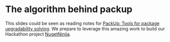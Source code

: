 # The algorithm behind packup

This slides could be seen as reading notes for [PackUp: Tools for package upgradability solving](https://content.iospress.com/download/journal-on-satisfiability-boolean-modeling-and-computation/sat190090?id=journal-on-satisfiability-boolean-modeling-and-computation%2Fsat190090). We prepare to leverage this amazing work to build our Hackathon project [NugetNinjia](https://github.com/microsoft/NugetNinjia). 